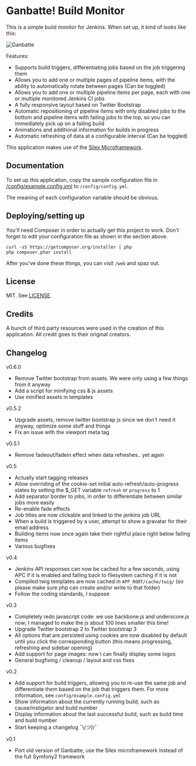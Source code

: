 Ganbatte! Build Monitor
========================

This is a simple build monitor for Jenkins. When set up, it kind of looks like this:

![Ganbatte](https://raw.github.com/kalmanolah/ganbatte/master/screenshot.png)

Features:

- Supports build triggers, differentiating jobs based on the job triggering them
- Allows you to add one or multiple pages of pipeline items, with the ability to automatically rotate between pages (Can be toggled)
- Allows you to add one or multiple pipeline items per page, each with one or multiple monitored Jenkins CI jobs
- A fully responsive layout based on Twitter Bootstrap
- Automatic repositioning of pipeline items with only disabled jobs to the bottom and pipeline items with failing jobs to the top, so you can immediately pick up on a failing build
- Animations and additional information for builds in progress
- Automatic refreshing of data at a configurable interval (Can be toggled)

This application makes use of the [Silex Microframework](http://silex.sensiolabs.org/).

Documentation
-------------

To set up this application, copy the sample configuration file in  [/config/example.config.yml](config/example.config.yml) to `/config/config.yml`.

The meaning of each configuration variable should be obvious.

Deploying/setting up
--------------------

You'll need Composer in order to actually get this project to work. Don't forget to edit your configuration file as shown in the section above.

    curl -sS https://getcomposer.org/installer | php
    php composer.phar install

After you've done these things, you can visit `/web` and spaz out.

License
-------

MIT. See [LICENSE](LICENSE).

Credits
-------

A bunch of third party resources were used in the creation of this application. All credit goes to their original creators.

Changelog
---------

v0.6.0

- Remove Twitter bootstrap from assets. We were only using a few things from it anyway
- Add a script for minifying css & js assets
- Use minified assets in templates

v0.5.2

- Upgrade assets, remove twitter bootstrap js since we don't need it anyway, optimize some stuff and things
- Fix an issue with the viewport meta tag

v0.5.1

- Remove fadeout/fadein effect when data refreshes.. yet again

v0.5

- Actually start tagging releases
- Allow overriding of the cookie-set initial auto-refresh/auto-progress states by setting the $_GET variable `refresh` or `progress` to 1
- Add separator border to jobs, in order to differentiate between similar jobs more easily
- Re-enable fade effects
- Job titles are now clickable and linked to the jenkins job URL
- When a build is triggered by a user, attempt to show a gravatar for their email address
- Building items now once again take their rightful place right below failing items
- Various bugfixes

v0.4

- Jenkins API responses can now be cached for a few seconds, using APC if it is enabled and falling back to filesystem caching if it is not
- Compiled twig templates are now cached in `APP_ROOT/cache/twig/` (so please make sure php can create and/or write to that folder)
- Follow the coding standards, I suppose

v0.3

- Completely redo javascript code: we use backbone.js and underscore.js now; I managed to make the js about 100 lines smaller this time!
- Upgrade Twitter bootstrap 2 to Twitter bootstrap 3
- All options that are persisted using cookies are now disabled by default until you click the corresponding button (this means progressing, refreshing and sidebar opening)
- Add support for page images: now I can finally display some logos
- General bugfixing / cleanup / layout and css fixes

v0.2

- Add support for build triggers, allowing you to re-use the same job and differentiate them based on the job that triggers them. For more information, see `config/example.config.yml`
- Show information about the currently running build, such as cause/instigator and build number
- Display information about the last successful build, such as build time and build number
- Start keeping a changelog ¯\\_(ツ)_/¯

v0.1

- Port old version of Ganbatte, use the Silex microframework instead of the full Symfony2 framework
